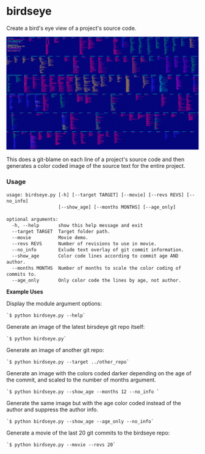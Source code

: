 # birdseye
Create a bird's eye view of a project's source code.


[example]: example.png "example"

![alt text][example]

This does a git-blame on each line of a project's source code and then generates a color coded image of the source text for the entire project.

### Usage

```
usage: birdseye.py [-h] [--target TARGET] [--movie] [--revs REVS] [--no_info]
                   [--show_age] [--months MONTHS] [--age_only]

optional arguments:
  -h, --help       show this help message and exit
  --target TARGET  Target folder path.
  --movie          Movie demo.
  --revs REVS      Number of revisions to use in movie.
  --no_info        Exlude text overlay of git commit information.
  --show_age       Color code lines according to commit age AND author.
  --months MONTHS  Number of months to scale the color coding of commits to.
  --age_only       Only color code the lines by age, not author.
```

**Example Uses**

Display the module argument options:

    `$ python birdseye.py --help`

Generate an image of the latest birsdeye git repo itself:

    `$ python birdseye.py`

Generate an image of another git repo:

    `$ python birdseye.py --target ../other_repo`

Generate an image with the colors coded darker depending on the age of the commit, and scaled to the number of months argument.

    `$ python birdseye.py --show_age --months 12 --no_info `

Generate the same image but with the age color coded instead of the author and suppress the author info.

    `$ python birdseye.py --show_age --age_only --no_info`

Generate a movie of the last 20 git commits to the birdseye repo:

    `$ python birdseye.py --movie --revs 20`


